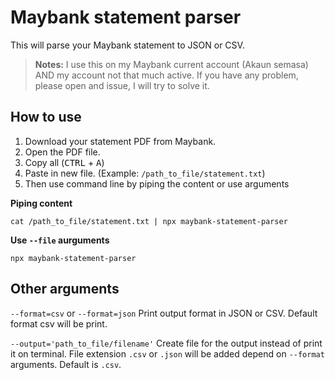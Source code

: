 # Maybank statement parser

This will parse your Maybank statement to JSON or CSV.

> **Notes:** I use this on my Maybank current account (Akaun semasa)
> AND my account not that much active.
> If you have any problem, please open and issue, I will try to solve it.

## How to use

1. Download your statement PDF from Maybank.
2. Open the PDF file.
3. Copy all (<kbd>CTRL</kbd> + <kbd>A</kbd>)
4. Paste in new file. (Example: `/path_to_file/statement.txt`)
5. Then use command line by piping the content or use arguments

**Piping content**

```
cat /path_to_file/statement.txt | npx maybank-statement-parser
```

**Use `--file` aurguments**

```
npx maybank-statement-parser
```

## Other arguments

`--format=csv` or `--format=json`
Print output format in JSON or CSV. Default format csv will be print.

`--output='path_to_file/filename'`
Create file for the output instead of print it on terminal. File extension `.csv` or `.json` will be added depend on `--format` arguments.
Default is `.csv`.

